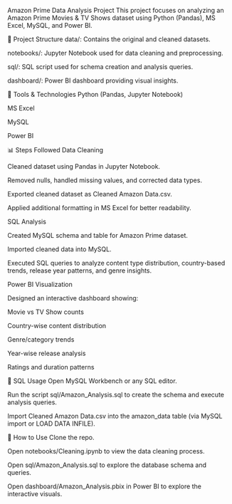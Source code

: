 Amazon Prime Data Analysis Project
This project focuses on analyzing an Amazon Prime Movies & TV Shows dataset using Python (Pandas), MS Excel, MySQL, and Power BI.

📁 Project Structure
data/: Contains the original and cleaned datasets.

notebooks/: Jupyter Notebook used for data cleaning and preprocessing.

sql/: SQL script used for schema creation and analysis queries.

dashboard/: Power BI dashboard providing visual insights.

🔧 Tools & Technologies
Python (Pandas, Jupyter Notebook)

MS Excel

MySQL

Power BI

📊 Steps Followed
Data Cleaning

Cleaned dataset using Pandas in Jupyter Notebook.

Removed nulls, handled missing values, and corrected data types.

Exported cleaned dataset as Cleaned Amazon Data.csv.

Applied additional formatting in MS Excel for better readability.

SQL Analysis

Created MySQL schema and table for Amazon Prime dataset.

Imported cleaned data into MySQL.

Executed SQL queries to analyze content type distribution, country-based trends, release year patterns, and genre insights.

Power BI Visualization

Designed an interactive dashboard showing:

Movie vs TV Show counts

Country-wise content distribution

Genre/category trends

Year-wise release analysis

Ratings and duration patterns

🧠 SQL Usage
Open MySQL Workbench or any SQL editor.

Run the script sql/Amazon_Analysis.sql to create the schema and execute analysis queries.

Import Cleaned Amazon Data.csv into the amazon_data table (via MySQL import or LOAD DATA INFILE).

🚀 How to Use
Clone the repo.

Open notebooks/Cleaning.ipynb to view the data cleaning process.

Open sql/Amazon_Analysis.sql to explore the database schema and queries.

Open dashboard/Amazon_Analysis.pbix in Power BI to explore the interactive visuals.
